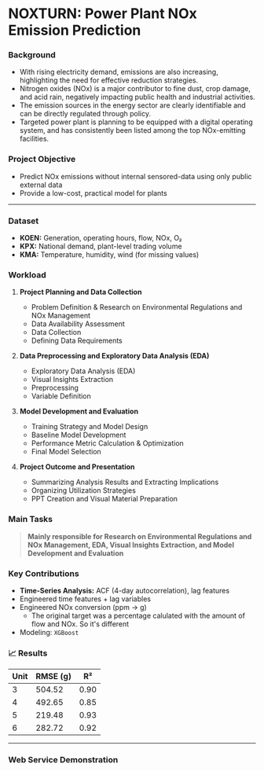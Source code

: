 # NOXTURN: Power Plant NOx Emission Prediction

### Background

* With rising electricity demand, emissions are also increasing, highlighting the need for effective reduction strategies.
* Nitrogen oxides (NOx) is a major contributor to fine dust, crop damage, and acid rain, negatively impacting public health and industrial activities.
* The emission sources in the energy sector are clearly identifiable and can be directly regulated through policy.
* Targeted power plant is planning to be equipped with a digital operating system, and has consistently been listed among the top NOx-emitting facilities.

### Project Objective

* Predict NOx emissions without internal sensored-data using only public external data
* Provide a low-cost, practical model for plants

---

### Dataset

* **KOEN:** Generation, operating hours, flow, NOx, O₂
* **KPX:** National demand, plant-level trading volume
* **KMA:** Temperature, humidity, wind (for missing values)

### Workload

1. **Project Planning and Data Collection** 

   * Problem Definition & Research on Environmental Regulations and NOx Management
   * Data Availability Assessment
   * Data Collection
   * Defining Data Requirements

2. **Data Preprocessing and Exploratory Data Analysis (EDA)**

   * Exploratory Data Analysis (EDA)
   * Visual Insights Extraction
   * Preprocessing
   * Variable Definition

3. **Model Development and Evaluation**

   * Training Strategy and Model Design
   * Baseline Model Development
   * Performance Metric Calculation & Optimization
   * Final Model Selection

4. **Project Outcome and Presentation**

   * Summarizing Analysis Results and Extracting Implications
   * Organizing Utilization Strategies
   * PPT Creation and Visual Material Preparation

### Main Tasks

> **Mainly responsible for Research on Environmental Regulations and NOx Management, EDA, Visual Insights Extraction, and Model Development and Evaluation**

### Key Contributions

* **Time-Series Analysis:** ACF (4-day autocorrelation), lag features
* Engineered time features + lag variables
* Engineered NOx conversion (ppm → g)
  * The original target was a percentage calulated with the amount of flow and NOx. So it's different 
* Modeling: `XGBoost`


### 📈 Results

| Unit | RMSE (g) | R²   |
| ---- | -------- | ---- |
| 3    | 504.52   | 0.90 |
| 4    | 492.65   | 0.85 |
| 5    | 219.48   | 0.93 |
| 6    | 282.72   | 0.92 |

---

### Web Service Demonstration


